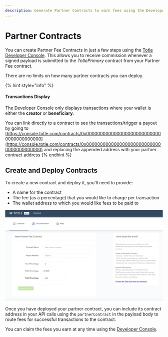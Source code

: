 ```yaml
---
description: Generate Partner Contracts to earn fees using the Developer Console.
---
```


# Partner Contracts

You can create Partner Fee Contracts in just a few steps using the [Totle Developer Console](http://console.totle.com/). This allows you to receive commission whenever a signed payload is submitted to the _TotlePrimary_ contract from your Partner Fee contract.

There are no limits on how many partner contracts you can deploy.

{% hint style="info" %}
#### Transactions Display

The Developer Console only displays transactions where your wallet is either the **creator** or **beneficiary**.

You can link directly to a contract to see the transactions/trigger a payout by going to [https://console.totle.com/contracts/0x0000000000000000000000000000000000000000](https://console.totle.com/contracts/0x0000000000000000000000000000000000000000) and replacing the appended address with your partner contract address
{% endhint %}

## Create and Deploy Contracts

To create a new contract and deploy it, you'll need to provide:

* A name for the contract
* The fee \(as a percentage\) that you would like to charge per transaction
* The wallet address to which you would like fees to be paid to

![](../.gitbook/assets/screen-shot-2020-02-06-at-3.35.05-pm.png)

Once you have deployed your partner contract, you can include its contract address in your API calls using the `partnerContract` in the payload body to route fees for successful transactions to the contract.

You can claim the fees you earn at any time using the [Developer Console](http://console.totle.com/).

